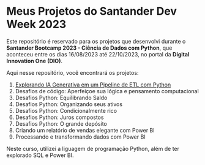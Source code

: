 # Meus Projetos do Santander Dev Week 2023

Este repositório é reservado para os projetos que desenvolvi durante o **Santander Bootcamp 2023 - Ciência de Dados com Python**, que aconteceu entre os dias 16/08/2023 até 22/10/2023, no portal da **Digital Innovation One (DIO)**.

Aqui nesse repositório, você encontrará os projetos:

1. [Explorando IA Generativa em um Pipeline de ETL com Python](ia-generativa-pipeline-etl.py)
2. Desafios de código: Aperfeiçoe sua lógica e pensamento computacional
3. Desafios Python: Equilibrando Saldo
4. Desafios Python: Organizando seus ativos
5. Desafios Python: Condicionalmente rico
6. Desafios Python: Juros compostos
7. Desafios Python: O grande depósito
8. Criando um relatório de vendas elegante com Power BI
9. Processando e transformando dados com Power BI

Neste curso, utilizei a liguagem de programação Python, além de ter explorado SQL e Power BI.
